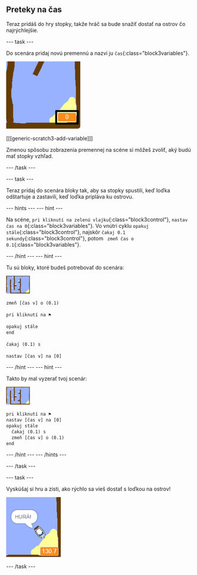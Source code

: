 ## Preteky na čas

Teraz pridáš do hry stopky, takže hráč sa bude snažiť dostať na ostrov čo najrýchlejšie.

\--- task \---

Do scenára pridaj novú premennú a nazvi ju `čas`{:class="block3variables"}.

![snímka obrazovky](images/boat-variable-annotated.png)

[[[generic-scratch3-add-variable]]]

Zmenou spôsobu zobrazenia premennej na scéne si môžeš zvoliť, aký budú mať stopky vzhľad.

\--- /task \---

\--- task \---

Teraz pridaj do scenára bloky tak, aby sa stopky spustili, keď loďka odštartuje a zastavili, keď loďka pripláva ku ostrovu.

\--- hints \--- \--- hint \---

Na scéne, `pri kliknutí na zelenú vlajku`{:class="block3control"}, `nastav čas na 0`{:class="block3variables"}. Vo vnútri cyklu `opakuj stále`{:class="block3control"}, najskôr `čakaj 0.1 sekundy`{:class="block3control"}, potom ` zmeň čas o 0.1`{:class="block3variables"}.

\--- /hint \--- \--- hint \---

Tu sú bloky, ktoré budeš potrebovať do scenára:

![scéna](images/stage.png)

```blocks3
zmeň [čas v] o (0.1)

pri kliknutí na ⚑

opakuj stále
end

čakaj (0.1) s

nastav [čas v] na [0]
```

\--- /hint \--- \--- hint \---

Takto by mal vyzerať tvoj scenár:

![scéna](images/stage.png)

```blocks3
pri kliknutí na ⚑
nastav [čas v] na [0]
opakuj stále 
  čakaj (0.1) s
  zmeň [čas v] o (0.1)
end
```

\--- /hint \--- \--- /hints \---

\--- /task \---

\--- task \---

Vyskúšaj si hru a zisti, ako rýchlo sa vieš dostať s loďkou na ostrov!

![snímka obrazovky](images/boat-variable-test.png)

\--- /task \---